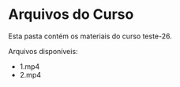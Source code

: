 # Arquivos do Curso

Esta pasta contém os materiais do curso teste-26.

Arquivos disponíveis:
- 1.mp4
- 2.mp4